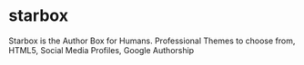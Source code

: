 starbox
=======

Starbox is the Author Box for Humans. Professional Themes to choose from, HTML5, Social Media Profiles, Google Authorship
